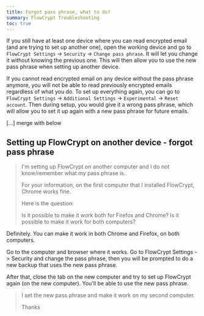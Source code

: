 ```yaml
---
title: Forgot pass phrase, what to do?
summary: FlowCrypt Troubleshooting
toc: true
---
```


If you still have at least one device where you can read encrypted email (and are trying to set up another one), open the working device and go to `FlowCrypt Settings` -> `Security` -> `Change pass phrase`. It will let you change it without knowing the previous one. This will then allow you to use the new pass phrase when setting up another device.

If you cannot read encrypted email on any device without the pass phrase anymore, you will not be able to read previously encrypted emails regardless of what you do. To set up everything again, you can go to `FlowCrypt Settings` -> `Additional Settings` -> `Experimental` -> `Reset account`. Then during setup, you would give it a wrong pass phrase, which will allow you to set it up again with a new pass phrase for future emails.

[...] merge with below

## Setting up FlowCrypt on another device - forgot pass phrase

> I'm setting up FlowCrypt on another computer and I do not know/remember what my pass phrase is.
>
> For your information, on the first computer that I installed FlowCrypt, Chrome works fine.
>
> Here is the question:
>
> Is it possible to make it work both for Firefox and Chrome?
> Is it possible to make it work for both computers?

Definitely. You can make it work in both Chrome and Firefox, on both computers.

Go to the computer and browser where it works. Go to FlowCrypt Settings -> Security and change the pass phrase, then you will be prompted to do a new backup that uses the new pass phrase.

After that, close the tab on the new computer and try to set up FlowCrypt again (on the new computer). You'll be able to use the new pass phrase.

> I set the new pass phrase and make it work on my second computer.
>
> Thanks